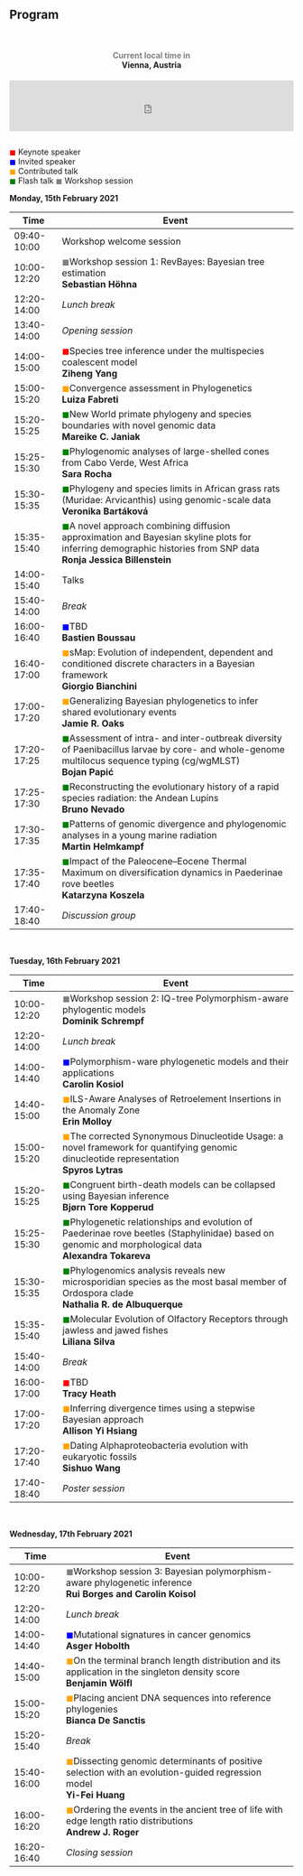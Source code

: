 ## Program

<div style="text-align:center;padding:1em 0;"> <h4><a style="text-decoration:none;" href="https://www.zeitverschiebung.net/en/city/2761369"><span style="color:gray;">Current local time in</span><br />Vienna, Austria</a></h4> <iframe src="https://www.zeitverschiebung.net/clock-widget-iframe-v2?language=en&size=small&timezone=Europe%2FVienna" width="100%" height="90" frameborder="0" seamless></iframe> </div>


<span style="color:red">&#9724;</span> Keynote speaker<br/>
<span style="color:blue">&#9724;</span> Invited speaker<br/>
<span style="color:orange">&#9724;</span> Contributed talk<br/>
<span style="color:green">&#9724;</span> Flash talk
<span style="color:gray">&#9724;</span> Workshop session



**Monday, 15th February 2021**

| Time | Event | 
|---|---|
|09:40-10:00| Workshop welcome session |
|10:00-12:20| <span style="color:gray">&#9724;</span>Workshop session 1: RevBayes: Bayesian tree estimation<br/>**Sebastian Höhna** |
|12:20-14:00| *Lunch break* | 
|13:40-14:00| *Opening session* |
|14:00-15:00| <span style="color:red">&#9724;</span>Species tree inference under the multispecies coalescent model<br/>**Ziheng Yang**   |
|15:00-15:20| <span style="color:orange">&#9724;</span>Convergence assessment in Phylogenetics <br/> **Luiza Fabreti** |
|15:20-15:25| <span style="color:green">&#9724;</span>New World primate phylogeny and species boundaries with novel genomic data <br/>  **Mareike C. Janiak** |
|15:25-15:30| <span style="color:green">&#9724;</span>Phylogenomic analyses of large-shelled cones from Cabo Verde, West Africa <br/> **Sara Rocha** |
|15:30-15:35| <span style="color:green">&#9724;</span>Phylogeny and species limits in African grass rats (Muridae: Arvicanthis) using genomic-scale data  <br/> **Veronika Bartáková**|
|15:35-15:40| <span style="color:green">&#9724;</span>A novel approach combining diffusion approximation and Bayesian skyline plots for inferring demographic histories from SNP data <br/> **Ronja Jessica Billenstein** |
|14:00-15:40| Talks |
|15:40-14:00| *Break*|
|16:00-16:40| <span style="color:blue">&#9724;</span>TBD <br/> **Bastien Boussau** |
|16:40-17:00| <span style="color:orange">&#9724;</span>sMap: Evolution of independent, dependent and conditioned discrete characters in a Bayesian framework <br/>**Giorgio Bianchini** |
|17:00-17:20| <span style="color:orange">&#9724;</span>Generalizing Bayesian phylogenetics to infer shared evolutionary events<br/>**Jamie R. Oaks** |
|17:20-17:25| <span style="color:green">&#9724;</span>Assessment of intra- and inter-outbreak diversity of Paenibacillus larvae by core- and whole-genome multilocus sequence typing (cg/wgMLST) <br/> **Bojan Papić** |
|17:25-17:30| <span style="color:green">&#9724;</span>Reconstructing the evolutionary history of a rapid species radiation: the Andean Lupins <br/> **Bruno Nevado**|
|17:30-17:35| <span style="color:green">&#9724;</span>Patterns of genomic divergence and phylogenomic analyses in a young marine radiation <br/> **Martin Helmkampf** |
|17:35-17:40| <span style="color:green">&#9724;</span>Impact of the Paleocene–Eocene Thermal Maximum on diversification dynamics in Paederinae rove beetles <br/> **Katarzyna Koszela** |
|17:40-18:40| *Discussion group* |

<br>

**Tuesday, 16th February 2021**

| Time| Event |
|---|---|
|10:00-12:20| <span style="color:gray">&#9724;</span>Workshop session 2: IQ-tree Polymorphism-aware phylogentic models <br/> **Dominik Schrempf**  |
|12:20-14:00| *Lunch break* | 
|14:00-14:40| <span style="color:blue">&#9724;</span>Polymorphism-ware phylogenetic models and their applications  <br/> **Carolin Kosiol**  |
|14:40-15:00| <span style="color:orange">&#9724;</span>ILS-Aware Analyses of Retroelement Insertions in the Anomaly Zone <br/>  **Erin Molloy** |
|15:00-15:20| <span style="color:orange">&#9724;</span>The corrected Synonymous Dinucleotide Usage: a novel framework for quantifying genomic dinucleotide representation <br/>  **Spyros Lytras** |
|15:20-15:25| <span style="color:green">&#9724;</span>Congruent birth-death models can be collapsed using Bayesian inference <br/> **Bjørn Tore Kopperud** |
|15:25-15:30| <span style="color:green">&#9724;</span>Phylogenetic relationships and evolution of Paederinae rove beetles (Staphylinidae) based on genomic and morphological data <br/>  **Alexandra Tokareva** |
|15:30-15:35| <span style="color:green">&#9724;</span>Phylogenomics analysis reveals new microsporidian species as the most basal member of Ordospora clade  <br/> **Nathalia R. de Albuquerque**  |
|15:35-15:40| <span style="color:green">&#9724;</span>Molecular Evolution of Olfactory Receptors through jawless and jawed fishes <br/> **Liliana Silva**  |
|15:40-14:00| *Break*|
|16:00-17:00| <span style="color:red">&#9724;</span>TBD <br/> **Tracy Heath**  |
|17:00-17:20| <span style="color:orange">&#9724;</span>Inferring divergence times using a stepwise Bayesian approach<br/> **Allison Yi Hsiang** |
|17:20-17:40| <span style="color:orange">&#9724;</span>Dating Alphaproteobacteria evolution with eukaryotic fossils <br/> **Sishuo Wang**  |
|17:40-18:40| *Poster session* |

<br>

**Wednesday, 17th February 2021**

| Time| Event |
|---|---|
|10:00-12:20| <span style="color:gray">&#9724;</span>Workshop session 3: Bayesian polymorphism-aware phylogenetic inference  <br/>**Rui Borges and Carolin Koisol** |
|12:20-14:00| *Lunch break* | 
|14:00-14:40| <span style="color:blue">&#9724;</span>Mutational signatures in cancer genomics<br/>**Asger Hobolth** |
|14:40-15:00| <span style="color:orange">&#9724;</span>On the terminal branch length distribution and its application in the singleton density score <br/>**Benjamin Wölfl** |
|15:00-15:20| <span style="color:orange">&#9724;</span>Placing ancient DNA sequences into reference phylogenies  <br/>**Bianca De Sanctis**  |
|15:20-15:40| *Break*|
|15:40-16:00| <span style="color:orange">&#9724;</span>Dissecting genomic determinants of positive selection with an evolution-guided regression model<br/>**Yi-Fei Huang** |
|16:00-16:20| <span style="color:orange">&#9724;</span>Ordering the events in the ancient tree of life with edge length ratio distributions <br/> **Andrew J. Roger**  |
|16:20-16:40| *Closing session* |

